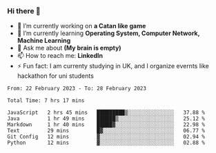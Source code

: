 ### Hi there 👋
- 🔭 I’m currently working on **a Catan like game**
- 🌱 I’m currently learning **Operating System, Computer Network, Machine Learning**
- 💬 Ask me about **(My brain is empty)**
- 📫 How to reach me: **LinkedIn**
- ⚡ Fun fact: I am currenty studying in UK, and I organize evernts like hackathon for uni students

<!--START_SECTION:waka-->

```text
From: 22 February 2023 - To: 28 February 2023

Total Time: 7 hrs 17 mins

JavaScript   2 hrs 45 mins   █████████▒░░░░░░░░░░░░░░░   37.88 %
Java         1 hr 49 mins    ██████▒░░░░░░░░░░░░░░░░░░   25.12 %
Markdown     1 hr 40 mins    █████▓░░░░░░░░░░░░░░░░░░░   22.98 %
Text         29 mins         █▓░░░░░░░░░░░░░░░░░░░░░░░   06.77 %
Git Config   12 mins         ▓░░░░░░░░░░░░░░░░░░░░░░░░   02.94 %
Python       12 mins         ▓░░░░░░░░░░░░░░░░░░░░░░░░   02.88 %
```

<!--END_SECTION:waka-->

